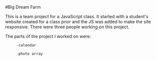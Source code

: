 #Big Dream Farm

This is a team project for a JavaScript class. It started with a student's website created for a class prior and the JS was added to make the site responsive. There were three people working on this project. 

The parts of the project I worked on were:

         -calendar 

         -photo array

 

